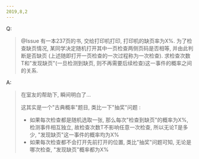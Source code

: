 ```yaml
---
2019,8,2
---
```




Q:

> @Issue
> 有一本237页的书, 交给打印机打印, 打印机的缺页率为X%. 
> 为了检查缺页情况, 某同学决定随机打开其中一页检查两侧页码是否相等, 并由此判断是否缺页
> (上述随即打开一页检查的一次过程称为一次检查). 
> 求检查次数T和"发现缺页"(一旦检测到缺页, 则不再需要后续检查)这一事件的概率之间的关系.



A:

> 在室友的帮助下,  瞬间明白了...
>
> 这其实是一个"古典概率"题目,  类比一下"抽奖"问题 : 
>
> * 如果每次检查都是随机选取一张, 那么每次"检查到缺页"的概率为X%, 检测事件相互独立, 故检查次数T不影响任意一次检查, 所以无论T是多少, "发现缺页"这一事件的概率均为X%
> * 如果每次检查都不会打开先前打开的位置, 类比"抽奖"问题可知, 无论是哪次检查, "发现缺页"概率都为X%

